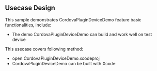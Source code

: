 ## Usecase Design

This sample demonstrates CordovaPluginDeviceDemo feature basic functionalities, include:

* The demo CordovaPluginDeviceDemo can build and work well on test device

This usecase covers following method:

* open CordovaPluginDeviceDemo.xcodeproj
* CordovaPluginDeviceDemo can be built with Xcode
